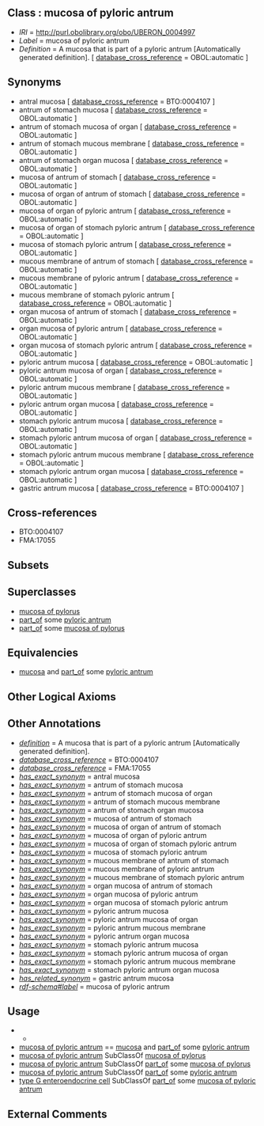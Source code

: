 
## Class : mucosa of pyloric antrum

 * *IRI* = http://purl.obolibrary.org/obo/UBERON_0004997
 * *Label* = mucosa of pyloric antrum
 * *Definition* = A mucosa that is part of a pyloric antrum [Automatically generated definition]. [ [database_cross_reference](../../ef/oboInOwl#hasDbXref.md) = OBOL:automatic ]

## Synonyms

 * antral mucosa [ [database_cross_reference](../../ef/oboInOwl#hasDbXref.md) = BTO:0004107 ]
 * antrum of stomach mucosa [ [database_cross_reference](../../ef/oboInOwl#hasDbXref.md) = OBOL:automatic ]
 * antrum of stomach mucosa of organ [ [database_cross_reference](../../ef/oboInOwl#hasDbXref.md) = OBOL:automatic ]
 * antrum of stomach mucous membrane [ [database_cross_reference](../../ef/oboInOwl#hasDbXref.md) = OBOL:automatic ]
 * antrum of stomach organ mucosa [ [database_cross_reference](../../ef/oboInOwl#hasDbXref.md) = OBOL:automatic ]
 * mucosa of antrum of stomach [ [database_cross_reference](../../ef/oboInOwl#hasDbXref.md) = OBOL:automatic ]
 * mucosa of organ of antrum of stomach [ [database_cross_reference](../../ef/oboInOwl#hasDbXref.md) = OBOL:automatic ]
 * mucosa of organ of pyloric antrum [ [database_cross_reference](../../ef/oboInOwl#hasDbXref.md) = OBOL:automatic ]
 * mucosa of organ of stomach pyloric antrum [ [database_cross_reference](../../ef/oboInOwl#hasDbXref.md) = OBOL:automatic ]
 * mucosa of stomach pyloric antrum [ [database_cross_reference](../../ef/oboInOwl#hasDbXref.md) = OBOL:automatic ]
 * mucous membrane of antrum of stomach [ [database_cross_reference](../../ef/oboInOwl#hasDbXref.md) = OBOL:automatic ]
 * mucous membrane of pyloric antrum [ [database_cross_reference](../../ef/oboInOwl#hasDbXref.md) = OBOL:automatic ]
 * mucous membrane of stomach pyloric antrum [ [database_cross_reference](../../ef/oboInOwl#hasDbXref.md) = OBOL:automatic ]
 * organ mucosa of antrum of stomach [ [database_cross_reference](../../ef/oboInOwl#hasDbXref.md) = OBOL:automatic ]
 * organ mucosa of pyloric antrum [ [database_cross_reference](../../ef/oboInOwl#hasDbXref.md) = OBOL:automatic ]
 * organ mucosa of stomach pyloric antrum [ [database_cross_reference](../../ef/oboInOwl#hasDbXref.md) = OBOL:automatic ]
 * pyloric antrum mucosa [ [database_cross_reference](../../ef/oboInOwl#hasDbXref.md) = OBOL:automatic ]
 * pyloric antrum mucosa of organ [ [database_cross_reference](../../ef/oboInOwl#hasDbXref.md) = OBOL:automatic ]
 * pyloric antrum mucous membrane [ [database_cross_reference](../../ef/oboInOwl#hasDbXref.md) = OBOL:automatic ]
 * pyloric antrum organ mucosa [ [database_cross_reference](../../ef/oboInOwl#hasDbXref.md) = OBOL:automatic ]
 * stomach pyloric antrum mucosa [ [database_cross_reference](../../ef/oboInOwl#hasDbXref.md) = OBOL:automatic ]
 * stomach pyloric antrum mucosa of organ [ [database_cross_reference](../../ef/oboInOwl#hasDbXref.md) = OBOL:automatic ]
 * stomach pyloric antrum mucous membrane [ [database_cross_reference](../../ef/oboInOwl#hasDbXref.md) = OBOL:automatic ]
 * stomach pyloric antrum organ mucosa [ [database_cross_reference](../../ef/oboInOwl#hasDbXref.md) = OBOL:automatic ]
 * gastric antrum mucosa [ [database_cross_reference](../../ef/oboInOwl#hasDbXref.md) = BTO:0004107 ]

## Cross-references

 * BTO:0004107
 * FMA:17055

## Subsets


## Superclasses

 * [mucosa of pylorus](../../UBERON/98/UBERON_0004998.md)
 * [part_of](../../BFO/50/BFO_0000050.md) some [pyloric antrum](../../UBERON/65/UBERON_0001165.md)
 * [part_of](../../BFO/50/BFO_0000050.md) some [mucosa of pylorus](../../UBERON/98/UBERON_0004998.md)

## Equivalencies

 * [mucosa](../../UBERON/44/UBERON_0000344.md) and [part_of](../../BFO/50/BFO_0000050.md) some [pyloric antrum](../../UBERON/65/UBERON_0001165.md)

## Other Logical Axioms


## Other Annotations

 * *[definition](../../IAO/15/IAO_0000115.md)* = A mucosa that is part of a pyloric antrum [Automatically generated definition].
 * *[database_cross_reference](../../ef/oboInOwl#hasDbXref.md)* = BTO:0004107
 * *[database_cross_reference](../../ef/oboInOwl#hasDbXref.md)* = FMA:17055
 * *[has_exact_synonym](../../ym/oboInOwl#hasExactSynonym.md)* = antral mucosa
 * *[has_exact_synonym](../../ym/oboInOwl#hasExactSynonym.md)* = antrum of stomach mucosa
 * *[has_exact_synonym](../../ym/oboInOwl#hasExactSynonym.md)* = antrum of stomach mucosa of organ
 * *[has_exact_synonym](../../ym/oboInOwl#hasExactSynonym.md)* = antrum of stomach mucous membrane
 * *[has_exact_synonym](../../ym/oboInOwl#hasExactSynonym.md)* = antrum of stomach organ mucosa
 * *[has_exact_synonym](../../ym/oboInOwl#hasExactSynonym.md)* = mucosa of antrum of stomach
 * *[has_exact_synonym](../../ym/oboInOwl#hasExactSynonym.md)* = mucosa of organ of antrum of stomach
 * *[has_exact_synonym](../../ym/oboInOwl#hasExactSynonym.md)* = mucosa of organ of pyloric antrum
 * *[has_exact_synonym](../../ym/oboInOwl#hasExactSynonym.md)* = mucosa of organ of stomach pyloric antrum
 * *[has_exact_synonym](../../ym/oboInOwl#hasExactSynonym.md)* = mucosa of stomach pyloric antrum
 * *[has_exact_synonym](../../ym/oboInOwl#hasExactSynonym.md)* = mucous membrane of antrum of stomach
 * *[has_exact_synonym](../../ym/oboInOwl#hasExactSynonym.md)* = mucous membrane of pyloric antrum
 * *[has_exact_synonym](../../ym/oboInOwl#hasExactSynonym.md)* = mucous membrane of stomach pyloric antrum
 * *[has_exact_synonym](../../ym/oboInOwl#hasExactSynonym.md)* = organ mucosa of antrum of stomach
 * *[has_exact_synonym](../../ym/oboInOwl#hasExactSynonym.md)* = organ mucosa of pyloric antrum
 * *[has_exact_synonym](../../ym/oboInOwl#hasExactSynonym.md)* = organ mucosa of stomach pyloric antrum
 * *[has_exact_synonym](../../ym/oboInOwl#hasExactSynonym.md)* = pyloric antrum mucosa
 * *[has_exact_synonym](../../ym/oboInOwl#hasExactSynonym.md)* = pyloric antrum mucosa of organ
 * *[has_exact_synonym](../../ym/oboInOwl#hasExactSynonym.md)* = pyloric antrum mucous membrane
 * *[has_exact_synonym](../../ym/oboInOwl#hasExactSynonym.md)* = pyloric antrum organ mucosa
 * *[has_exact_synonym](../../ym/oboInOwl#hasExactSynonym.md)* = stomach pyloric antrum mucosa
 * *[has_exact_synonym](../../ym/oboInOwl#hasExactSynonym.md)* = stomach pyloric antrum mucosa of organ
 * *[has_exact_synonym](../../ym/oboInOwl#hasExactSynonym.md)* = stomach pyloric antrum mucous membrane
 * *[has_exact_synonym](../../ym/oboInOwl#hasExactSynonym.md)* = stomach pyloric antrum organ mucosa
 * *[has_related_synonym](../../ym/oboInOwl#hasRelatedSynonym.md)* = gastric antrum mucosa
 * *[rdf-schema#label](../../el/rdf-schema#label.md)* = mucosa of pyloric antrum

## Usage

 * -
 * [mucosa of pyloric antrum](../../UBERON/97/UBERON_0004997.md) == [mucosa](../../UBERON/44/UBERON_0000344.md) and [part_of](../../BFO/50/BFO_0000050.md) some [pyloric antrum](../../UBERON/65/UBERON_0001165.md)
 * [mucosa of pyloric antrum](../../UBERON/97/UBERON_0004997.md) SubClassOf [mucosa of pylorus](../../UBERON/98/UBERON_0004998.md)
 * [mucosa of pyloric antrum](../../UBERON/97/UBERON_0004997.md) SubClassOf [part_of](../../BFO/50/BFO_0000050.md) some [mucosa of pylorus](../../UBERON/98/UBERON_0004998.md)
 * [mucosa of pyloric antrum](../../UBERON/97/UBERON_0004997.md) SubClassOf [part_of](../../BFO/50/BFO_0000050.md) some [pyloric antrum](../../UBERON/65/UBERON_0001165.md)
 * [type G enteroendocrine cell](../../CL/08/CL_0000508.md) SubClassOf [part_of](../../BFO/50/BFO_0000050.md) some [mucosa of pyloric antrum](../../UBERON/97/UBERON_0004997.md)

## External Comments

